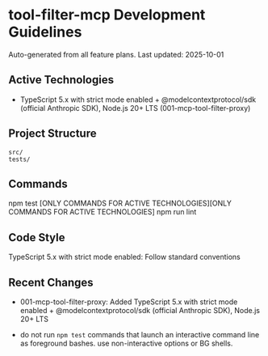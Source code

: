 # tool-filter-mcp Development Guidelines

Auto-generated from all feature plans. Last updated: 2025-10-01

## Active Technologies
- TypeScript 5.x with strict mode enabled + @modelcontextprotocol/sdk (official Anthropic SDK), Node.js 20+ LTS (001-mcp-tool-filter-proxy)

## Project Structure
```
src/
tests/
```

## Commands
npm test [ONLY COMMANDS FOR ACTIVE TECHNOLOGIES][ONLY COMMANDS FOR ACTIVE TECHNOLOGIES] npm run lint

## Code Style
TypeScript 5.x with strict mode enabled: Follow standard conventions

## Recent Changes
- 001-mcp-tool-filter-proxy: Added TypeScript 5.x with strict mode enabled + @modelcontextprotocol/sdk (official Anthropic SDK), Node.js 20+ LTS

<!-- MANUAL ADDITIONS START -->
<!-- MANUAL ADDITIONS END -->
- do not run `npm test` commands that launch an interactive command line as foreground bashes. use non-interactive options or BG shells.